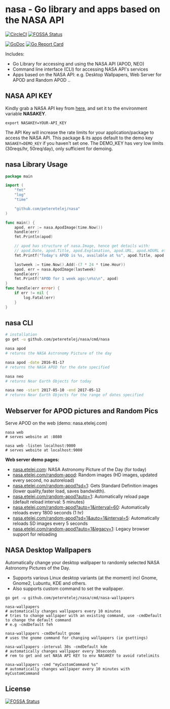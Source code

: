 # nasa - Go library and apps based on the NASA API

[![CircleCI](https://circleci.com/gh/peteretelej/nasa/tree/master.svg?style=svg)](https://circleci.com/gh/peteretelej/nasa/tree/master) [![FOSSA Status](https://app.fossa.io/api/projects/git%2Bgithub.com%2Fpeteretelej%2Fnasa.svg?type=shield)](https://app.fossa.io/projects/git%2Bgithub.com%2Fpeteretelej%2Fnasa?ref=badge_shield)

[![GoDoc](https://godoc.org/github.com/peteretelej/nasa?status.svg)](https://godoc.org/github.com/peteretelej/nasa)
[![Go Report Card](https://goreportcard.com/badge/github.com/peteretelej/nasa)](https://goreportcard.com/report/github.com/peteretelej/nasa)



Includes:
- Go Library for accessing and using the NASA API (APOD, NEO)
- Command line interface (CLI) for accessing NASA API's services
- Apps based on the NASA API: e.g. Desktop Wallpapers, Web Server for APOD and Random APOD ..


## NASA API KEY

Kindly grab a NASA API key from [here](https://api.nasa.gov/index.html#apply-for-an-api-key), and set it to the environment variable __NASAKEY__.
```
export NASAKEY=YOUR-API_KEY
```
The API Key will increase the rate limits for your application/package to access the NASA API. 
This package & its apps default to the demo key `NASAKEY=DEMO_KEY` if you haven't set one. 
The DEMO_KEY has very low limits (30reqs/hr, 50req/day), only sufficient for demoing.


## nasa Library Usage
``` go
package main

import (
	"fmt"
	"log"
	"time"

	"github.com/peteretelej/nasa"
)

func main() {
	apod, err := nasa.ApodImage(time.Now())
	handle(err)
	fmt.Println(apod)

	// apod has structure of nasa.Image, hence get details with:
	// apod.Date, apod.Title, apod.Explanation, apod.URL, apod.HDURL etc
	fmt.Printf("Today's APOD is %s, available at %s", apod.Title, apod.HDURL)

	lastweek := time.Now().Add(-(7 * 24 * time.Hour))
	apod, err = nasa.ApodImage(lastweek)
	handle(err)
	fmt.Printf("APOD for 1 week ago:\n%s\n", apod)
}
func handle(err error) {
	if err != nil {
		log.Fatal(err)
	}
}
```

## nasa CLI
``` sh
# installation
go get -u github.com/peteretelej/nasa/cmd/nasa

nasa apod 
# returns the NASA Astronomy Picture of the day

nasa apod -date 2016-01-17 
# returns the NASA APOD for the date specified

nasa neo
# returns Near Earth Objects for today

nasa neo -start 2017-05-10 -end 2017-05-12
# returns Near Earth Objects for the range of dates specified
```

## Webserver for APOD pictures and Random Pics
Serve APOD on the web (demo: nasa.etelej.com)
```
nasa web
# serves website at :8080

nasa web -listen localhost:9000
# serves website at localhost:9000
```

__Web server demo pages:__
- [nasa.etelej.com](https://nasa.etelej.com): NASA Astronomy Picture of the Day (for today)
- [nasa.etelej.com/random-apod](https://nasa.etelej.com/random-apod): Random images (HD images, updated every second, no autoreload)
- [nasa.etelej.com/random-apod?sd=1](https://nasa.etelej.com/random-apod?sd=1): Gets Standard Definition images (lower quality,faster load, saves bandwidth).
- [nasa.etelej.com/random-apod?auto=1](https://nasa.etelej.com/random-apod?auto=1): Automatically reload page (default reload interval: 5 minutes)
- [nasa.etelej.com/random-apod?auto=1&interval=60](https://nasa.etelej.com/random-apod?auto=1&interval=60): Automatically reloads every 1800 seconds (1 hr)
- [nasa.etelej.com/random-apod?sd=1&auto=1&interval=5](https://nasa.etelej.com/random-apod?sd=1&auto=1&interval=5): Automatically reloads SD images every 5 seconds
- [nasa.etelej.com/random-apod?auto=1&legacy=1](https://nasa.etelej.com/random-apod?auto=1&legacy=1): Legacy browser support for reloading


## NASA Desktop Wallpapers 
Automatically change your desktop wallpaper to randomly selected NASA Astronomy Pictures of the Day.
- Supports various Linux desktop variants (at the moment) incl Gnome, Gnome2, Lubuntu, KDE and others.
- Also supports custom command to set the wallpaper.
```
go get -u github.com/peteretelej/nasa/cmd/nasa-wallpapers

nasa-wallpapers
# automatically changes wallpapers every 10 minutes
# tries to change wallpaper with an existing command, use -cmdDefault to change the default command
# e.g -cmdDefault feh

nasa-wallpapers -cmdDefault gnome
# uses the gnome command for changing wallpapers (ie gsettings)

nasa-wallpapers -interval 30s -cmdDefault kde
# automatically changes wallpaper every 30seconds
# rem to get and set NASA API KEY to env NASAKEY to avoid ratelimits

nasa-wallpapers -cmd "myCustomCommand %s"
# automatically changes wallpaper every 10 minutes with myCustomCommand
```



## License
[![FOSSA Status](https://app.fossa.io/api/projects/git%2Bgithub.com%2Fpeteretelej%2Fnasa.svg?type=large)](https://app.fossa.io/projects/git%2Bgithub.com%2Fpeteretelej%2Fnasa?ref=badge_large)